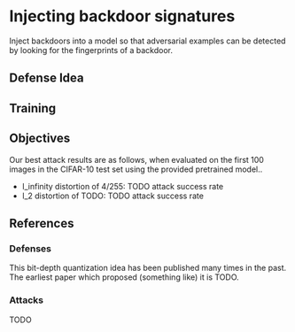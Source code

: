 # Injecting backdoor signatures

Inject backdoors into a model so that adversarial examples can be detected by
looking for the fingerprints of a backdoor.

## Defense Idea



## Training



## Objectives

Our best attack results are as follows, when evaluated on the first 100 images
in the CIFAR-10 test set using the provided pretrained model..
- l_infinity distortion of 4/255: TODO attack success rate
- l_2 distortion of TODO: TODO attack success rate


## References

### Defenses

This bit-depth quantization idea has been published many times in the past.
The earliest paper which proposed (something like) it is TODO.

### Attacks

TODO

